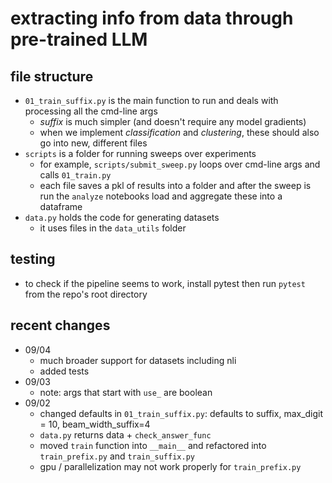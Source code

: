 # extracting info from data through pre-trained LLM


## file structure
- `01_train_suffix.py` is the main function to run and deals with processing all the cmd-line args
  - *suffix* is much simpler (and doesn't require any model gradients)
  - when we implement *classification* and *clustering*, these should also go into new, different files
- `scripts` is a folder for running sweeps over experiments
  - for example, `scripts/submit_sweep.py` loops over cmd-line args and calls `01_train.py`
  - each file saves a pkl of results into a folder and after the sweep is run the `analyze` notebooks load and aggregate these into a dataframe
- `data.py` holds the code for generating datasets
  - it uses files in the `data_utils` folder

## testing
- to check if the pipeline seems to work, install pytest then run `pytest` from the repo's root directory

## recent changes
- 09/04
  - much broader support for datasets including nli
  - added tests
- 09/03
  - note: args that start with `use_` are boolean
- 09/02
  - changed defaults in `01_train_suffix.py`: defaults to suffix, max_digit = 10, beam_width_suffix=4
  - `data.py` returns data + `check_answer_func`
  - moved `train` function into `__main__` and refactored into `train_prefix.py` and `train_suffix.py`
  - gpu / parallelization may not work properly for `train_prefix.py`